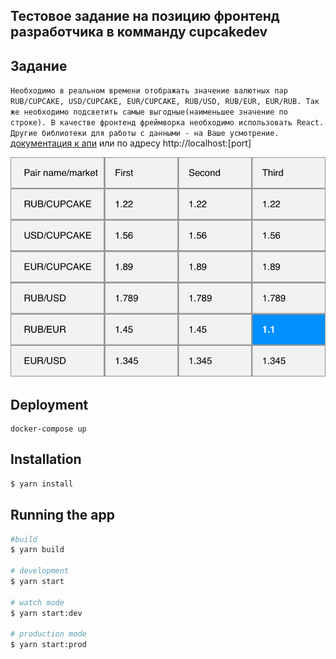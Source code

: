 ## Тестовое задание на позицию фронтенд разработчика в комманду cupcakedev

## Задание
``
Необходимо в реальном времени отображать значение валютных пар RUB/CUPCAKE, USD/CUPCAKE, EUR/CUPCAKE, RUB/USD, RUB/EUR, EUR/RUB. Так же необходимо подсветить самые выгодные(наименьшее значение по строке). В качестве фронтенд фреймворка необходимо использовать React. Другие библиотеки для работы с данными - на Ваше усмотрение.  
``
[документация к апи](http://localhost:3000)
или по адресу http://localhost:[port]

![Мокап](./design_mockup_exported.png)


## Deployment
```
docker-compose up
```

## Installation

```bash
$ yarn install
```

## Running the app

```bash
#build
$ yarn build

# development
$ yarn start

# watch mode
$ yarn start:dev

# production mode
$ yarn start:prod
```
